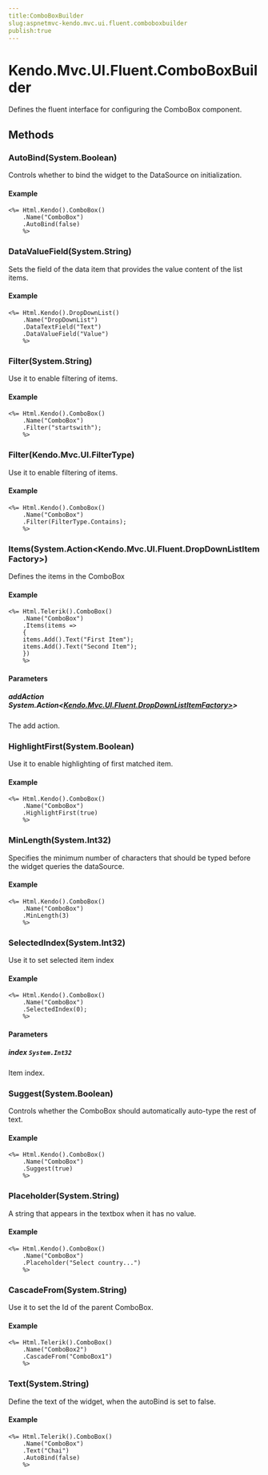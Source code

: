 ```yaml
---
title:ComboBoxBuilder
slug:aspnetmvc-kendo.mvc.ui.fluent.comboboxbuilder
publish:true
---
```


# Kendo.Mvc.UI.Fluent.ComboBoxBuilder

Defines the fluent interface for configuring the ComboBox component.

## Methods

### AutoBind(System.Boolean)
Controls whether to bind the widget to the DataSource on initialization.

#### Example
    <%= Html.Kendo().ComboBox()
        .Name("ComboBox")
        .AutoBind(false)
        %>

### DataValueField(System.String)
Sets the field of the data item that provides the value content of the list items.

#### Example
    <%= Html.Kendo().DropDownList()
        .Name("DropDownList")
        .DataTextField("Text")
        .DataValueField("Value")
        %>

### Filter(System.String)
Use it to enable filtering of items.

#### Example
    <%= Html.Kendo().ComboBox()
        .Name("ComboBox")
        .Filter("startswith");
        %>

### Filter(Kendo.Mvc.UI.FilterType)
Use it to enable filtering of items.

#### Example
    <%= Html.Kendo().ComboBox()
        .Name("ComboBox")
        .Filter(FilterType.Contains);
        %>

### Items(System.Action<Kendo.Mvc.UI.Fluent.DropDownListItemFactory>)
Defines the items in the ComboBox

#### Example
    <%= Html.Telerik().ComboBox()
        .Name("ComboBox")
        .Items(items =>
        {
        items.Add().Text("First Item");
        items.Add().Text("Second Item");
        })
        %>

#### Parameters

##### addAction System.Action<[Kendo.Mvc.UI.Fluent.DropDownListItemFactory>](/api/wrappers/aspnet-mvc/Kendo.Mvc.UI.Fluent/DropDownListItemFactory>)>
The add action.

### HighlightFirst(System.Boolean)
Use it to enable highlighting of first matched item.

#### Example
    <%= Html.Kendo().ComboBox()
        .Name("ComboBox")
        .HighlightFirst(true)
        %>

### MinLength(System.Int32)
Specifies the minimum number of characters that should be typed before the widget queries the dataSource.

#### Example
    <%= Html.Kendo().ComboBox()
        .Name("ComboBox")
        .MinLength(3)
        %>

### SelectedIndex(System.Int32)
Use it to set selected item index

#### Example
    <%= Html.Kendo().ComboBox()
        .Name("ComboBox")
        .SelectedIndex(0);
        %>

#### Parameters

##### index `System.Int32`
Item index.

### Suggest(System.Boolean)
Controls whether the ComboBox should automatically auto-type the rest of text.

#### Example
    <%= Html.Kendo().ComboBox()
        .Name("ComboBox")
        .Suggest(true)
        %>

### Placeholder(System.String)
A string that appears in the textbox when it has no value.

#### Example
    <%= Html.Kendo().ComboBox()
        .Name("ComboBox")
        .Placeholder("Select country...")
        %>

### CascadeFrom(System.String)
Use it to set the Id of the parent ComboBox.

#### Example
    <%= Html.Telerik().ComboBox()
        .Name("ComboBox2")
        .CascadeFrom("ComboBox1")
        %>

### Text(System.String)
Define the text of the widget, when the autoBind is set to false.

#### Example
    <%= Html.Telerik().ComboBox()
        .Name("ComboBox")
        .Text("Chai")
        .AutoBind(false)
        %>